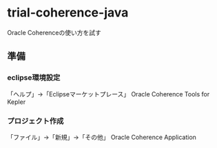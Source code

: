 trial-coherence-java
====================

Oracle Coherenceの使い方を試す


準備
----

### eclipse環境設定

「ヘルプ」→「Eclipseマーケットプレース」
Oracle Coherence Tools for Kepler


### プロジェクト作成

「ファイル」→「新規」→「その他」
Oracle Coherence Application



